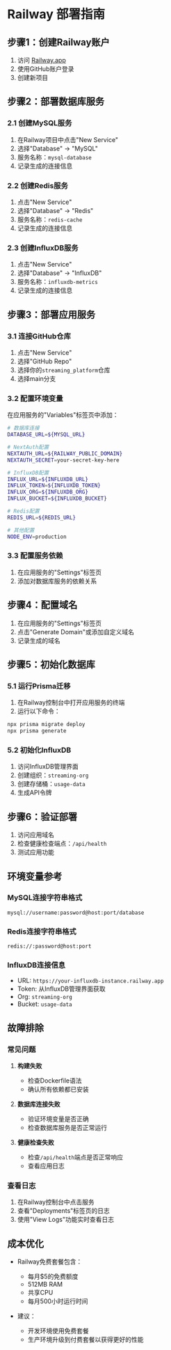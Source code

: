 # Railway 部署指南

## 步骤1：创建Railway账户

1. 访问 [Railway.app](https://railway.app)
2. 使用GitHub账户登录
3. 创建新项目

## 步骤2：部署数据库服务

### 2.1 创建MySQL服务
1. 在Railway项目中点击"New Service"
2. 选择"Database" → "MySQL"
3. 服务名称：`mysql-database`
4. 记录生成的连接信息

### 2.2 创建Redis服务
1. 点击"New Service"
2. 选择"Database" → "Redis"
3. 服务名称：`redis-cache`
4. 记录生成的连接信息

### 2.3 创建InfluxDB服务
1. 点击"New Service"
2. 选择"Database" → "InfluxDB"
3. 服务名称：`influxdb-metrics`
4. 记录生成的连接信息

## 步骤3：部署应用服务

### 3.1 连接GitHub仓库
1. 点击"New Service"
2. 选择"GitHub Repo"
3. 选择你的`streaming_platform`仓库
4. 选择main分支

### 3.2 配置环境变量
在应用服务的"Variables"标签页中添加：

```bash
# 数据库连接
DATABASE_URL=${MYSQL_URL}

# NextAuth配置
NEXTAUTH_URL=${RAILWAY_PUBLIC_DOMAIN}
NEXTAUTH_SECRET=your-secret-key-here

# InfluxDB配置
INFLUX_URL=${INFLUXDB_URL}
INFLUX_TOKEN=${INFLUXDB_TOKEN}
INFLUX_ORG=${INFLUXDB_ORG}
INFLUX_BUCKET=${INFLUXDB_BUCKET}

# Redis配置
REDIS_URL=${REDIS_URL}

# 其他配置
NODE_ENV=production
```

### 3.3 配置服务依赖
1. 在应用服务的"Settings"标签页
2. 添加对数据库服务的依赖关系

## 步骤4：配置域名

1. 在应用服务的"Settings"标签页
2. 点击"Generate Domain"或添加自定义域名
3. 记录生成的域名

## 步骤5：初始化数据库

### 5.1 运行Prisma迁移
1. 在Railway控制台中打开应用服务的终端
2. 运行以下命令：
```bash
npx prisma migrate deploy
npx prisma generate
```

### 5.2 初始化InfluxDB
1. 访问InfluxDB管理界面
2. 创建组织：`streaming-org`
3. 创建存储桶：`usage-data`
4. 生成API令牌

## 步骤6：验证部署

1. 访问应用域名
2. 检查健康检查端点：`/api/health`
3. 测试应用功能

## 环境变量参考

### MySQL连接字符串格式
```
mysql://username:password@host:port/database
```

### Redis连接字符串格式
```
redis://:password@host:port
```

### InfluxDB连接信息
- URL: `https://your-influxdb-instance.railway.app`
- Token: 从InfluxDB管理界面获取
- Org: `streaming-org`
- Bucket: `usage-data`

## 故障排除

### 常见问题

1. **构建失败**
   - 检查Dockerfile语法
   - 确认所有依赖都已安装

2. **数据库连接失败**
   - 验证环境变量是否正确
   - 检查数据库服务是否正常运行

3. **健康检查失败**
   - 检查`/api/health`端点是否正常响应
   - 查看应用日志

### 查看日志
1. 在Railway控制台中点击服务
2. 查看"Deployments"标签页的日志
3. 使用"View Logs"功能实时查看日志

## 成本优化

- Railway免费套餐包含：
  - 每月$5的免费额度
  - 512MB RAM
  - 共享CPU
  - 每月500小时运行时间

- 建议：
  - 开发环境使用免费套餐
  - 生产环境升级到付费套餐以获得更好的性能 